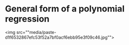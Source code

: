 # General form of a polynomial regression
<img src=""media/paste-d1f6532867efc53f52a7bf0acf6ebb95e3f09c46.jpg"">
